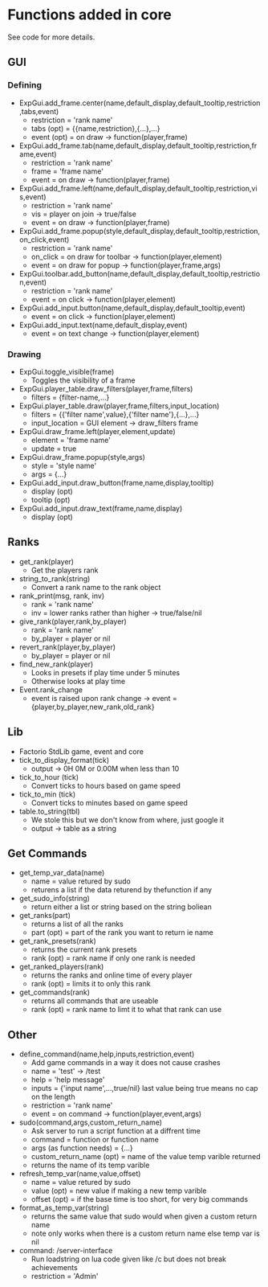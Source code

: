 # Functions added in core
See code for more details.
## GUI
### Defining
* ExpGui.add_frame.center(name,default_display,default_tooltip,restriction,tabs,event)
    * restriction = 'rank name'
    * tabs (opt) = {{name,restriction},{...},...}
    * event (opt) = on draw -> function(player,frame)
* ExpGui.add_frame.tab(name,default_display,default_tooltip,restriction,frame,event) 
    * restriction = 'rank name'
    * frame = 'frame name'
    * event = on draw -> function(player,frame)
* ExpGui.add_frame.left(name,default_display,default_tooltip,restriction,vis,event)
    * restriction = 'rank name'
    * vis = player on join -> true/false
    * event = on draw -> function(player,frame)
* ExpGui.add_frame.popup(style,default_display,default_tooltip,restriction,on_click,event)
    * restriction = 'rank name'
    * on_click = on draw for toolbar -> function(player,element)
    * event = on draw for popup -> function(player,frame,args)
* ExpGui.toolbar.add_button(name,default_display,default_tooltip,restriction,event)
    * restriction = 'rank name'
    * event = on click -> function(player,element)
* ExpGui.add_input.button(name,default_display,default_tooltip,event)
    * event = on click -> function(player,element)
* ExpGui.add_input.text(name,default_display,event)
    * event = on text change -> function(player,element)
### Drawing
* ExpGui.toggle_visible(frame)
    * Toggles the visibility of a frame
* ExpGui.player_table.draw_filters(player,frame,filters)
    * filters = {filter-name,...}
* ExpGui.player_table.draw(player,frame,filters,input_location)
    * filters = {{'filter name',value},{'filter name'},{...},...}
    * input_location = GUI element -> draw_filters frame
* ExpGui.draw_frame.left(player,element,update)
    * element = 'frame name'
    * update = true
* ExpGui.draw_frame.popup(style,args)
    * style = 'style name'
    * args = {...}
* ExpGui.add_input.draw_button(frame,name,display,tooltip)
    * display (opt)
    * tooltip (opt)
* ExpGui.add_input.draw_text(frame,name,display)
    * display (opt)
## Ranks
* get_rank(player)
    * Get the players rank
* string_to_rank(string)
    * Convert a rank name to the rank object
* rank_print(msg, rank, inv)
    * rank = 'rank name'
    * inv = lower ranks rather than higher -> true/false/nil
* give_rank(player,rank,by_player)
    * rank = 'rank name'
    * by_player = player or nil
* revert_rank(player,by_player)
    * by_player = player or nil
* find_new_rank(player)
    * Looks in presets if play time under 5 minutes
    * Otherwise looks at play time
* Event.rank_change
    * event is raised upon rank change -> event = {player,by_player,new_rank,old_rank}
## Lib
* Factorio StdLib game, event and core
* tick_to_display_format(tick)
    * output -> 0H 0M or 0.00M when less than 10
* tick_to_hour (tick)
    * Convert ticks to hours based on game speed
* tick_to_min (tick)
    * Convert ticks to minutes based on game speed
* table.to_string(tbl)
    * We stole this but we don't know from where, just google it
    * output -> table as a string
## Get Commands
* get_temp_var_data(name)
    * name = value retured by sudo
    * returens a list if the data returend by thefunction if any
* get_sudo_info(string) 
    * return either a list or string based on the string boliean
* get_ranks(part)
    * returns a list of all the ranks
    * part (opt) = part of the rank you want to return ie name
* get_rank_presets(rank)
    * returns the current rank presets
    * rank (opt) = rank name if only one rank is needed
* get_ranked_players(rank)
    * returns the ranks and online time of every player
    * rank (opt) = limits it to only this rank
* get_commands(rank)
    * returns all commands that are useable
    * rank (opt) = rank name to limt it to what that rank can use
## Other
* define_command(name,help,inputs,restriction,event)
    * Add game commands in a way it does not cause crashes
    * name  = 'test' -> /test
    * help = 'help message'
    * inputs = {'input name',...,true/nil} last value being true means no cap on the length
    * restriction = 'rank name'
    * event = on command -> function(player,event,args)
* sudo(command,args,custom_return_name)
    * Ask server to run a script function at a diffrent time
    * command = function or function name
    * args (as function needs) = {...}
    * custom_return_name (opt) = name of the value temp varible returned
    * returns the name of its temp varible
* refresh_temp_var(name,value,offset)
    * name = value retured by sudo
    * value (opt) = new value if making a new temp varible
    * offset (opt) = if the base time is too short, for very big commands
* format_as_temp_var(string)
    * returns the same value that sudo would when given a custom return name
    * note only works when there is a custom return name else temp var is nil
* command: /server-interface
    * Run loadstring on lua code given like /c but does not break achievements
    * restriction = 'Admin'